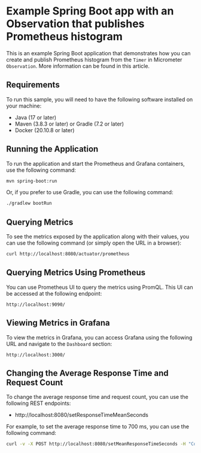 # Example Spring Boot app with an Observation that publishes Prometheus histogram

This is an example Spring Boot application that demonstrates how you can create and publish Prometheus histogram from the `Timer` in Micrometer `Observation`. More information can be found in this article.

## Requirements

To run this sample, you will need to have the following software installed on your machine:
- Java (17 or later)
- Maven (3.8.3 or later) or Gradle (7.2 or later)
- Docker (20.10.8 or later)

## Running the Application

To run the application and start the Prometheus and Grafana containers, use the following command:

```bash
mvn spring-boot:run
```

Or, if you prefer to use Gradle, you can use the following command:

```bash
./gradlew bootRun
```

## Querying Metrics

To see the metrics exposed by the application along with their values, you can use the following command (or simply open the URL in a browser):

```bash
curl http://localhost:8080/actuator/prometheus
```

## Querying Metrics Using Prometheus

You can use Prometheus UI to query the metrics using PromQL. This UI can be accessed at the following endpoint:
    
```
http://localhost:9090/
```

## Viewing Metrics in Grafana

To view the metrics in Grafana, you can access Grafana using the following URL and navigate to the `Dashboard` section:

```
http://localhost:3000/
```

## Changing the Average Response Time and Request Count

To change the average response time and request count, you can use the following REST endpoints:
- http://localhost:8080/setResponseTimeMeanSeconds

For example, to set the average response time to 700 ms, you can use the following command:

```bash
curl -v -X POST http://localhost:8080/setMeanResponseTimeSeconds -H "Content-Type: application/json" -d 0.7
```
